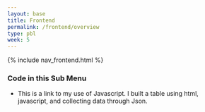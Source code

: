 ```yaml
---
layout: base
title: Frontend
permalink: /frontend/overview
type: pbl
week: 5
---
```


{% include nav_frontend.html %}


### Code in this Sub Menu
- This is a link to my use of Javascript. I built a table using html, javascript, and collecting data through Json.
